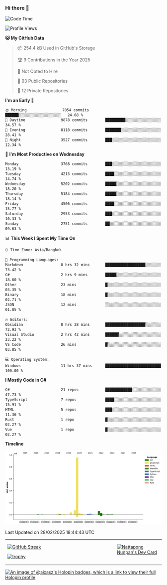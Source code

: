 ### Hi there 👋

<!--START_SECTION:waka-->
![Code Time](http://img.shields.io/badge/Code%20Time-2%2C179%20hrs%2037%20mins-blue)

![Profile Views](http://img.shields.io/badge/Profile%20Views-0-blue)

**🐱 My GitHub Data** 

> 📦 254.4 kB Used in GitHub's Storage 
 > 
> 🏆 9 Contributions in the Year 2025
 > 
> 🚫 Not Opted to Hire
 > 
> 📜 93 Public Repositories 
 > 
> 🔑 12 Private Repositories 
 > 
**I'm an Early 🐤** 

```text
🌞 Morning                7054 commits        ██████░░░░░░░░░░░░░░░░░░░   24.68 % 
🌆 Daytime                9878 commits        █████████░░░░░░░░░░░░░░░░   34.57 % 
🌃 Evening                8118 commits        ███████░░░░░░░░░░░░░░░░░░   28.41 % 
🌙 Night                  3527 commits        ███░░░░░░░░░░░░░░░░░░░░░░   12.34 % 
```
📅 **I'm Most Productive on Wednesday** 

```text
Monday                   3768 commits        ███░░░░░░░░░░░░░░░░░░░░░░   13.19 % 
Tuesday                  4213 commits        ████░░░░░░░░░░░░░░░░░░░░░   14.74 % 
Wednesday                5202 commits        █████░░░░░░░░░░░░░░░░░░░░   18.20 % 
Thursday                 5184 commits        █████░░░░░░░░░░░░░░░░░░░░   18.14 % 
Friday                   4506 commits        ████░░░░░░░░░░░░░░░░░░░░░   15.77 % 
Saturday                 2953 commits        ███░░░░░░░░░░░░░░░░░░░░░░   10.33 % 
Sunday                   2751 commits        ██░░░░░░░░░░░░░░░░░░░░░░░   09.63 % 
```


📊 **This Week I Spent My Time On** 

```text
🕑︎ Time Zone: Asia/Bangkok

💬 Programming Languages: 
Markdown                 8 hrs 32 mins       ██████████████████░░░░░░░   73.42 % 
C#                       2 hrs 9 mins        █████░░░░░░░░░░░░░░░░░░░░   18.60 % 
Other                    23 mins             █░░░░░░░░░░░░░░░░░░░░░░░░   03.35 % 
Binary                   18 mins             █░░░░░░░░░░░░░░░░░░░░░░░░   02.71 % 
JSON                     12 mins             ░░░░░░░░░░░░░░░░░░░░░░░░░   01.85 % 

🔥 Editors: 
Obsidian                 8 hrs 28 mins       ██████████████████░░░░░░░   72.93 % 
Visual Studio            2 hrs 42 mins       ██████░░░░░░░░░░░░░░░░░░░   23.22 % 
VS Code                  26 mins             █░░░░░░░░░░░░░░░░░░░░░░░░   03.85 % 

💻 Operating System: 
Windows                  11 hrs 37 mins      █████████████████████████   100.00 % 
```

**I Mostly Code in C#** 

```text
C#                       21 repos            ████████████░░░░░░░░░░░░░   47.73 % 
TypeScript               7 repos             ████░░░░░░░░░░░░░░░░░░░░░   15.91 % 
HTML                     5 repos             ███░░░░░░░░░░░░░░░░░░░░░░   11.36 % 
Rust                     1 repo              █░░░░░░░░░░░░░░░░░░░░░░░░   02.27 % 
Vue                      1 repo              █░░░░░░░░░░░░░░░░░░░░░░░░   02.27 % 
```



**Timeline**

![Lines of Code chart](https://raw.githubusercontent.com/aixasz/aixasz/main/assets/bar_graph.png)


 Last Updated on 28/02/2025 18:44:43 UTC
<!--END_SECTION:waka-->

<table>
<tr>
<td width="70%" valign="top">
 
 [![GitHub Streak](http://github-readme-streak-stats.herokuapp.com?user=aixasz&theme=github-dark&hide_border=true&date_format=%5BY%20%5DM%20j)](https://git.io/streak-stats)

 [![trophy](https://github-profile-trophy.vercel.app/?username=aixasz&theme=onedark)](https://github.com/ryo-ma/github-profile-trophy)
 </td>
<td width="30%" valign="top">
 
<a href="https://app.daily.dev/aixasz"><img src="https://api.daily.dev/devcards/403207936e6547c9a85ea449e9f3abe8.png?r=re8" alt="Nattapong Nunpan's Dev Card"/></a>

 </td>
</tr>
</table>

[![An image of @aixasz's Holopin badges, which is a link to view their full Holopin profile](https://holopin.me/aixasz)](https://holopin.io/@aixasz)
 
